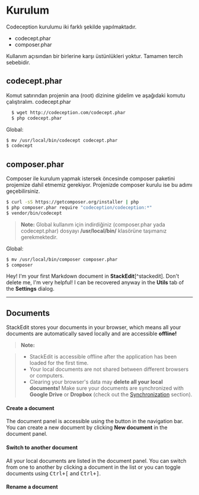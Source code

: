 Kurulum
===================

Codeception kurulumu iki farklı şekilde yapılmaktadır.

- codecept.phar
- composer.phar
 
Kullanım açısından bir birlerine karşı üstünlükleri yoktur. Tamamen tercih sebebidir.

codecept.phar
-------------

Komut satırından projenin ana (root) dizinine gidelim ve aşağıdaki komutu çalıştıralım.
codecept.phar

```sh
  $ wget http://codeception.com/codecept.phar
  $ php codecept.phar
```

Global:
```sh
$ mv /usr/local/bin/codecept codecept.phar
$ codecept
```
composer.phar
-------------
Composer ile kurulum yapmak istersek öncesinde composer paketini projemize dahil etmemiz gerekiyor. Projenizde composer kurulu ise bu adımı geçebilirsiniz.

```sh
$ curl -sS https://getcomposer.org/installer | php
$ php composer.phar require "codeception/codeception:*"
$ vendor/bin/codecept
```

> **Note:**
Global kullanım için indirdiğiniz  (composer.phar yada codecept.phar) dosyayı **/usr/local/bin/** klasörüne taşımanız gerekmektedir.

Global:
```sh
$ mv /usr/local/bin/composer composer.phar
$ composer
```



Hey! I'm your first Markdown document in **StackEdit**[^stackedit]. Don't delete me, I'm very helpful! I can be recovered anyway in the **Utils** tab of the <i class="icon-cog"></i> **Settings** dialog.

----------


Documents
-------------

StackEdit stores your documents in your browser, which means all your documents are automatically saved locally and are accessible **offline!**

> **Note:**

> - StackEdit is accessible offline after the application has been loaded for the first time.
> - Your local documents are not shared between different browsers or computers.
> - Clearing your browser's data may **delete all your local documents!** Make sure your documents are synchronized with **Google Drive** or **Dropbox** (check out the [<i class="icon-refresh"></i> Synchronization](#synchronization) section).

#### <i class="icon-file"></i> Create a document

The document panel is accessible using the <i class="icon-folder-open"></i> button in the navigation bar. You can create a new document by clicking <i class="icon-file"></i> **New document** in the document panel.

#### <i class="icon-folder-open"></i> Switch to another document

All your local documents are listed in the document panel. You can switch from one to another by clicking a document in the list or you can toggle documents using <kbd>Ctrl+[</kbd> and <kbd>Ctrl+]</kbd>.

#### <i class="icon-pencil"></i> Rename a document
